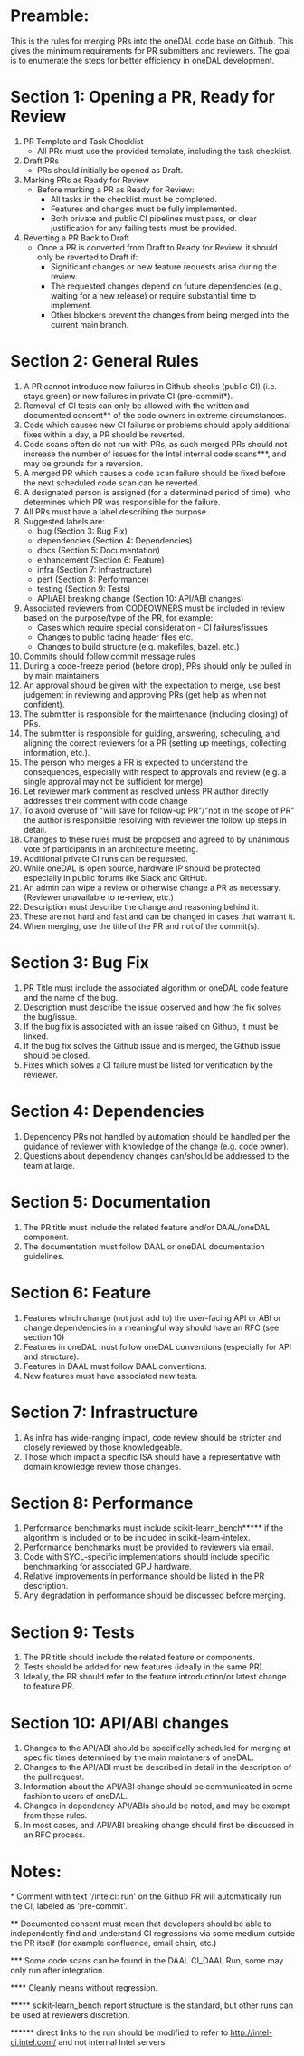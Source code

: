 # Preamble:

This is the rules for merging PRs into the oneDAL code base on Github. This
gives the minimum requirements for PR submitters and reviewers. The goal is
to enumerate the steps for better efficiency in oneDAL development.

# Section 1: Opening a PR, Ready for Review

1. PR Template and Task Checklist
   * All PRs must use the provided template, including the task checklist.
2. Draft PRs
   * PRs should initially be opened as Draft.
3. Marking PRs as Ready for Review
   * Before marking a PR as Ready for Review:
     * All tasks in the checklist must be completed.
     * Features and changes must be fully implemented.
     * Both private and public CI pipelines must pass, or clear justification for any
failing tests must be provided.
4. Reverting a PR Back to Draft
   * Once a PR is converted from Draft to Ready for Review, it should only be
     reverted to Draft if:
     * Significant changes or new feature requests arise during the review.
     * The requested changes depend on future dependencies (e.g., waiting for a new
       release) or require substantial time to implement.
     * Other blockers prevent the changes from being merged into the current main branch.

# Section 2: General Rules

1. A PR cannot introduce new failures in Github checks (public CI) (i.e. stays
green) or new failures in private CI (pre-commit\*).
2. Removal of CI tests can only be allowed with the written and documented
consent\*\* of the code owners in extreme circumstances.
3. Code which causes new CI failures or problems should apply additional
fixes within a day, a PR should be reverted. 
4. Code scans often do not run with PRs, as such merged PRs should not increase
the number of issues for the Intel internal code scans\*\*\*, and may be
grounds for a reversion.
5. A merged PR which causes a code scan failure should be fixed before the next
scheduled code scan can be reverted.
6. A designated person is assigned (for a determined period of time), who
determines which PR was responsible for the failure.
7. All PRs must have a label describing the purpose
8. Suggested labels are:
   * bug (Section 3: Bug Fix)
   * dependencies (Section 4: Dependencies)
   * docs (Section 5: Documentation)
   * enhancement (Section 6: Feature)
   * infra (Section 7: Infrastructure)
   * perf (Section 8: Performance)
   * testing (Section 9: Tests)
   * API/ABI breaking change (Section 10: API/ABI changes)
9. Associated reviewers from CODEOWNERS must be included in review based on the
   purpose/type of the PR, for example:
   * Cases which require special consideration - CI failures/issues
   * Changes to public facing header files etc.
   * Changes to build structure (e.g. makefiles, bazel. etc.)
11. Commits should follow commit message rules
12. During a code-freeze period (before drop), PRs should only be pulled in by
main maintainers.
13. An approval should be given with the expectation to merge, use best
judgement in reviewing and approving PRs (get help as when not confident).
14. The submitter is responsible for the maintenance (including closing) of
PRs.
15. The submitter is responsible for guiding, answering, scheduling, and
aligning the correct reviewers for a PR (setting up meetings, collecting
information, etc.).
16. The person who merges a PR is expected to understand the consequences,
especially with respect to approvals and review (e.g. a single approval may
not be sufficient for merge).
17. Let reviewer mark comment as resolved unless PR author directly addresses
their comment with code change
18. To avoid overuse of "will save for follow-up PR"/"not in the scope of PR"
the author is responsible resolving with reviewer the follow up steps in
detail.
19. Changes to these rules must be proposed and agreed to by unanimous vote of
participants in an architecture meeting.
20. Additional private CI runs can be requested.
21. While oneDAL is open source, hardware IP should be protected, especially in
public forums like Slack and GitHub.
22. An admin can wipe a review or otherwise change a PR as necessary. (Reviewer
unavailable to re-review, etc.)
23. Description must describe the change and reasoning behind it.
24. These are not hard and fast and can be changed in cases that warrant it.
25. When merging, use the title of the PR and not of the commit(s).

# Section 3: Bug Fix

1. PR Title must include the associated algorithm or oneDAL code feature and
the name of the bug.
2. Description must describe the issue observed and how the fix solves the
bug/issue.
3. If the bug fix is associated with an issue raised on Github, it must be
linked.
4. If the bug fix solves the Github issue and is merged, the Github issue
should be closed.
5. Fixes which solves a CI failure must be listed for verification by the
reviewer.

# Section 4: Dependencies

1. Dependency PRs not handled by automation should be handled per the
guidance of reviewer with knowledge of the change (e.g. code owner).
2. Questions about dependency changes can/should be addressed to the team at
large.

# Section 5: Documentation

1. The PR title must include the related feature and/or DAAL/oneDAL component.
2. The documentation must follow DAAL or oneDAL documentation guidelines.

# Section 6: Feature

1. Features which change (not just add to) the user-facing API or ABI or change
dependencies in a meaningful way should have an RFC (see section 10)
2. Features in oneDAL must follow oneDAL conventions (especially for API and
structure).
3. Features in DAAL must follow DAAL conventions.
4. New features must have associated new tests.

# Section 7: Infrastructure

1. As infra has wide-ranging impact, code review should be stricter and closely
reviewed by those knowledgeable.  
2. Those which impact a specific ISA should have a representative with domain
knowledge review those changes.

# Section 8: Performance

1. Performance benchmarks must include scikit-learn_bench\*\*\*\*\* if
the algorithm is included or to be included in scikit-learn-intelex.
2. Performance benchmarks must be provided to reviewers via email.
3. Code with SYCL-specific implementations should include specific benchmarking
for associated GPU hardware.
4. Relative improvements in performance should be listed in the PR description.
5. Any degradation in performance should be discussed before merging.

# Section 9: Tests

1. The PR title should include the related feature or components.
2. Tests should be added for new features (ideally in the same PR).
3. Ideally, the PR should refer to the feature introduction/or latest change
to feature PR.

# Section 10: API/ABI changes

1. Changes to the API/ABI should be specifically scheduled for merging at
specific times determined by the main maintaners of oneDAL.
2. Changes to the API/ABI must be described in detail in the description of the
pull request.
3. Information about the API/ABI change should be communicated in some fashion
to users of oneDAL.
4. Changes in dependency API/ABIs should be noted, and may be exempt from these
rules.
5. In most cases, and API/ABI breaking change should first be discussed in an
RFC process.

# Notes:

\* Comment with text '/intelci: run' on the Github PR will automatically run
the CI, labeled as 'pre-commit'.

\*\* Documented consent must mean that developers should be able to
independently find and understand CI regressions via some medium outside the PR
itself (for example confluence, email chain, etc.)

\*\*\* Some code scans can be found in the DAAL CI_DAAL Run, some may only run
after integration.

\*\*\*\* Cleanly means without regression.

\*\*\*\*\* scikit-learn_bench report structure is the standard, but other runs
can be used at reviewers discretion.

\*\*\*\*\*\* direct links to the run should be modified to refer to
http://intel-ci.intel.com/ and not internal Intel servers.
